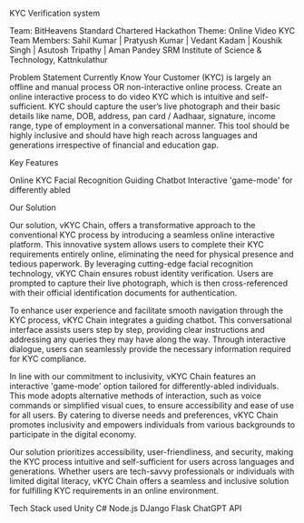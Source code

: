 KYC Verification system

Team: BitHeavens
Standard Chartered Hackathon
Theme: Online Video KYC
Team Members: Sahil Kumar | Pratyush Kumar |  Vedant Kadam | Koushik Singh | Asutosh Tripathy | Aman Pandey
SRM Institute of Science & Technology, Kattnkulathur

Problem Statement
Currently Know Your Customer (KYC) is largely an offline and manual process OR non-interactive online process. Create an online interactive process to do video KYC which is intuitive and self-sufficient. KYC should capture the user’s live photograph and their basic details like name, DOB, address, pan card / Aadhaar, signature, income range, type of employment in a conversational manner. This tool should be highly inclusive and should have high reach across languages and generations irrespective of financial and education gap. 


Key Features

Online KYC
Facial Recognition
Guiding Chatbot
Interactive 'game-mode' for differently abled


Our Solution

Our solution, vKYC Chain, offers a transformative approach to the conventional KYC process by introducing a seamless online interactive platform. This innovative system allows users to complete their KYC requirements entirely online, eliminating the need for physical presence and tedious paperwork. By leveraging cutting-edge facial recognition technology, vKYC Chain ensures robust identity verification. Users are prompted to capture their live photograph, which is then cross-referenced with their official identification documents for authentication.

To enhance user experience and facilitate smooth navigation through the KYC process, vKYC Chain integrates a guiding chatbot. This conversational interface assists users step by step, providing clear instructions and addressing any queries they may have along the way. Through interactive dialogue, users can seamlessly provide the necessary information required for KYC compliance.

In line with our commitment to inclusivity, vKYC Chain features an interactive 'game-mode' option tailored for differently-abled individuals. This mode adopts alternative methods of interaction, such as voice commands or simplified visual cues, to ensure accessibility and ease of use for all users. By catering to diverse needs and preferences, vKYC Chain promotes inclusivity and empowers individuals from various backgrounds to participate in the digital economy.

Our solution prioritizes accessibility, user-friendliness, and security, making the KYC process intuitive and self-sufficient for users across languages and generations. Whether users are tech-savvy professionals or individuals with limited digital literacy, vKYC Chain offers a seamless and inclusive solution for fulfilling KYC requirements in an online environment.


Tech Stack used
Unity
C#
Node.js
DJango
Flask
ChatGPT API
